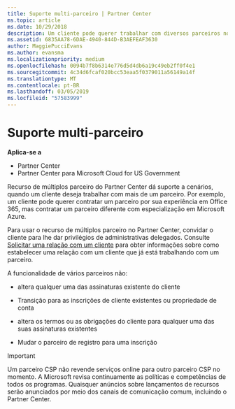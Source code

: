 ```yaml
---
title: Suporte multi-parceiro | Partner Center
ms.topic: article
ms.date: 10/29/2018
description: Um cliente pode querer trabalhar com diversos parceiros no programa de Cloud Solution Provider especializados em diferentes serviços.
ms.assetid: 6835AA78-6DAE-4940-844D-B3AEFEAF3630
author: MaggiePucciEvans
ms.author: evansma
ms.localizationpriority: medium
ms.openlocfilehash: 0094b7f8b6314e776d5d4db6a19c49eb2ff0f4e1
ms.sourcegitcommit: 4c34d6fcaf020bcc53eaa5f0379011a56149a14f
ms.translationtype: MT
ms.contentlocale: pt-BR
ms.lasthandoff: 03/05/2019
ms.locfileid: "57583999"
---
```

# <a name="multi-partner-support"></a>Suporte multi-parceiro

**Aplica-se a**

-  Partner Center
-  Partner Center para Microsoft Cloud for US Government


Recurso de múltiplos parceiro do Partner Center dá suporte a cenários, quando um cliente deseja trabalhar com mais de um parceiro. Por exemplo, um cliente pode querer contratar um parceiro por sua experiência em Office 365, mas contratar um parceiro diferente com especialização em Microsoft Azure.

Para usar o recurso de múltiplos parceiro no Partner Center, convidar o cliente para lhe dar privilégios de administrativas delegados. Consulte [Solicitar uma relação com um cliente](request-a-relationship-with-a-customer.md) para obter informações sobre como estabelecer uma relação com um cliente que já está trabalhando com um parceiro.

A funcionalidade de vários parceiros não:

-   altera qualquer uma das assinaturas existente do cliente

-   Transição para as inscrições de cliente existentes ou propriedade de conta

-   altera os termos ou as obrigações do cliente para qualquer uma das suas assinaturas existentes

-   Mudar o parceiro de registro para uma inscrição

> [!IMPORTANT]  
> Um parceiro CSP não revende serviços online para outro parceiro CSP no momento. A Microsoft revisa continuamente as políticas e competências de todos os programas. Quaisquer anúncios sobre lançamentos de recursos serão anunciados por meio dos canais de comunicação comum, incluindo o Partner Center.  

 






